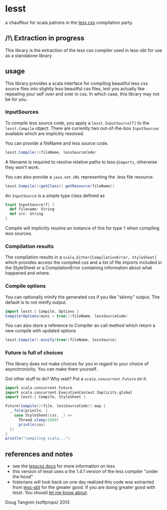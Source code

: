 # lesst

a chauffeur for scala patrons in the [less css](http://lesscss.org/) compilation party.

## /!\ Extraction in progress

This library is the extraction of the less css compiler used
in less-sbt for use as a standalone library

## usage

This library provides a scala interface for compiling beautiful less css source files into slightly less beauitful css files, lest you
actually like repeating your self over and over in css. In which case, this library may not be for you.

### InputSources

To compile less source code, you apply a `lesst.InputSource[T]` to the `lesst.Compile` object. There are currently two out-of-the-box `InputSources` available which are implicitly resolved.

You can provide a fileName and less source code.

```scala
lesst.Compile()(fileName, lessSourceCode)
```

A filename is required to resolve relative paths to less `@imports`, otherwise they won't work.

You can also provide a `java.net.URL` representing the .less file resource.

```scala
lesst.Compile()(getClass().getResource(fileName))
```

An `InputSource` is a simple type class defined as 

```scala
trait InputSource[T] {
  def filename: String
  def src: String
}
```

Compile will implicitly resolve an instance of this for type `T` when compiling less sources.

### Compilation results

The compilation results in a `scala.Either[CompilationError, StyleSheet]` which provides access the compiled css
and a list of file imports included in the StyleSheet or a CompilationError containing information about what happened and where.

### Compile options

You can optionally minify the generated css if you like "skinny" output. The default is to not minify output.

```scala
import lesst.{ Compile, Options }
Compile(Options(mini = true))(fileName, lessSourceCode)
```

You can also store a reference to Compiler an call method which return a new compile with updated options

```scala
lesst.Compile().minify(true)(fileName, lessSource)
```

### Future is full of choices

This library does not make choices for you in regard to your choice of asynchronicity. You can make them yourself.

Got other stuff to do? Why wait? Put a `scala.concurrent.Future` on it.

```scala
import scala.concurrent.Future
import scala.concurrent.ExecutionContext.Implicits.global
import lesst.{ Compile, StyleSheet }

Future(Compile()(file, lessSourceCode)).map {
  _.fold(println, {
    case StyleSheet(css, _) =>
      Thread.sleep(1000)
      println(css)
  })
}
println("compiling scala...")
```

## references and notes

* see the [lesscss docs](http://lesscss.org/) for more information on less
* this version of lesst uses a the _1.4.1_  version of the less compiler "under the hood"
* historians will look back on one day realized this code was extracted from [less-sbt](https://github.com/softprops/less-sbt) for the greater good. If you are doing greater good with lesst. You should [let me know about](https://twitter.com/softprops/).

Doug Tangren (softprops) 2013
